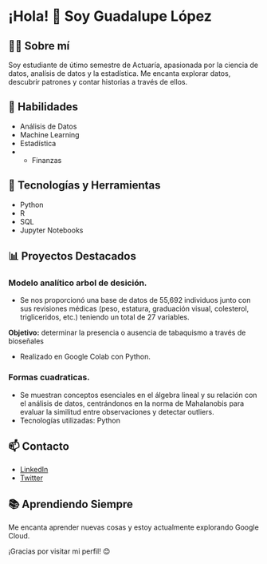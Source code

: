 # ¡Hola! 👋 Soy Guadalupe López 

## 👨‍💻 Sobre mí
Soy estudiante de útimo semestre de Actuaría, apasionada por la ciencia de datos, analísis de datos y la estadística. 
Me encanta explorar datos, descubrir patrones y contar historias a través de ellos.

## 🚀 Habilidades
- Análisis de Datos
- Machine Learning
- Estadística
- - Finanzas

## 🔧 Tecnologías y Herramientas
- Python
- R
- SQL
- Jupyter Notebooks

## 📊 Proyectos Destacados
### Modelo analítico arbol de desición.
- Se nos proporcionó una base de datos de 55,692 individuos junto con sus revisiones médicas (peso, estatura, graduación visual, colesterol, trigliceridos, etc.) teniendo un total de 27 variables.

**Objetivo:** determinar la presencia o ausencia de tabaquismo a través de bioseñales
- Realizado en Google Colab con Python. 

### Formas cuadraticas.
- Se muestran conceptos esenciales en el álgebra lineal y su relación con el análisis de datos, centrándonos en la norma de Mahalanobis para evaluar la similitud entre observaciones y detectar outliers.
- Tecnologías utilizadas: Python



## 📫 Contacto
- [LinkedIn](www.linkedin.com/in/guadalupelopezasc)
- [Twitter](https://twitter.com/guadalupe_10835?s=09)

## 📚 Aprendiendo Siempre
Me encanta aprender nuevas cosas y estoy actualmente explorando Google Cloud.

¡Gracias por visitar mi perfil! 😊

<!---
GuadalupeLopezAsc/GuadalupeLopezAsc is a ✨ special ✨ repository because its `README.md` (this file) appears on your GitHub profile.
You can click the Preview link to take a look at your changes.
--->
